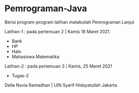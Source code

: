 # Pemrograman-Java

Berisi program-program latihan matakuliah Pemrograman Lanjut 

Latihan-1 : pada pertemuan 2 | Kamis 18 Maret 2021.
- Bank
- HP
- Halo
- Mahasiswa Matematika

Latihan-2 : pada pertemuan 3 | Kamis, 25 Maret 2021
- Tugas-2 

Della Novia Ramadhan | UIN Syarif Hidayatullah Jakarta
